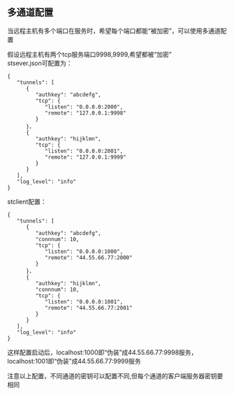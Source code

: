 ## 多通道配置
当远程主机有多个端口在服务时，希望每个端口都能“被加密”，可以使用多通道配置<br>

假设远程主机有两个tcp服务端口9998,9999,希望都被“加密”<br>
stsever.json可配置为：
```
{
   "tunnels": [
      {
         "authkey": "abcdefg",
         "tcp": {
            "listen": "0.0.0.0:2000",
            "remote": "127.0.0.1:9998"
         }
      }，
      {
         "authkey": "hijklmn",
         "tcp": {
            "listen": "0.0.0.0:2001",
            "remote": "127.0.0.1:9999"
         }
      }
   ],
   "log_level": "info"
}
```
stclient配置：
```
{
   "tunnels": [
      {
         "authkey": "abcdefg",
         "connnum": 10,
         "tcp": {
            "listen": "0.0.0.0:1000",
            "remote": "44.55.66.77:2000"
         }
      }，
      {
         "authkey": "hijklmn",
         "connnum": 10,
         "tcp": {
            "listen": "0.0.0.0:1001",
            "remote": "44.55.66.77:2001"
         }
      }
   ],
   "log_level": "info"
}
```

这样配置启动后，localhost:1000即“伪装”成44.55.66.77:9998服务，localhost:1001即“伪装”成44.55.66.77:9999服务<br>

注意以上配置，不同通道的密钥可以配置不同,但每个通道的客户端服务器密钥要相同<br>


